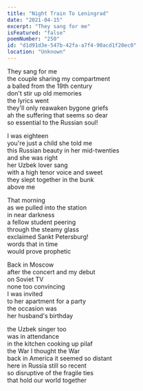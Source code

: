 ```yaml
---
title: "Night Train To Leningrad"
date: "2021-04-15"
excerpt: "They sang for me"
isFeatured: "false"
poemNumber: "250"
id: "d1d91d3e-547b-42fa-a7f4-90acd1f20ec0"
location: "Unknown"
---
```


They sang for me  
the couple sharing my compartment  
a balled from the 19th century  
don't stir up old memories  
the lyrics went  
they'll only reawaken bygone griefs  
ah the suffering that seems so dear  
so essential to the Russian soul!

I was eighteen  
you're just a child she told me  
this Russian beauty in her mid-twenties  
and she was right  
her Uzbek lover sang  
with a high tenor voice and sweet  
they slept together in the bunk  
above me

That morning  
as we pulled into the station  
in near darkness  
a fellow student peering  
through the steamy glass  
exclaimed Sankt Petersburg!  
words that in time  
would prove prophetic

Back in Moscow  
after the concert and my debut  
on Soviet TV  
none too convincing  
I was invited  
to her apartment for a party  
the occasion was  
her husband's birthday

the Uzbek singer too  
was in attendance  
in the kitchen cooking up pilaf  
the War I thought the War  
back in America it seemed so distant  
here in Russia still so recent  
so disruptive of the fragile ties  
that hold our world together
